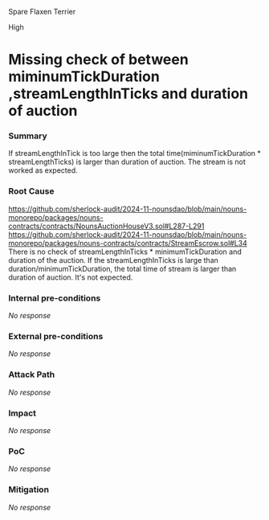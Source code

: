 Spare Flaxen Terrier

High

# Missing check of between miminumTickDuration ,streamLengthInTicks and duration of auction

### Summary

If streamLengthInTick is too large then the total time(miminumTickDuration * streamLengthTicks) is larger than duration of auction. The stream is not worked as expected. 

### Root Cause

https://github.com/sherlock-audit/2024-11-nounsdao/blob/main/nouns-monorepo/packages/nouns-contracts/contracts/NounsAuctionHouseV3.sol#L287-L291
https://github.com/sherlock-audit/2024-11-nounsdao/blob/main/nouns-monorepo/packages/nouns-contracts/contracts/StreamEscrow.sol#L34
There is no check of streamLengthInTicks * minimumTickDuration and duration of the auction. If the streamLengthInTicks is large than duration/minimumTickDuration, the total time of stream is larger than duration of auction. It's not expected.

### Internal pre-conditions

_No response_

### External pre-conditions

_No response_

### Attack Path

_No response_

### Impact

_No response_

### PoC

_No response_

### Mitigation

_No response_